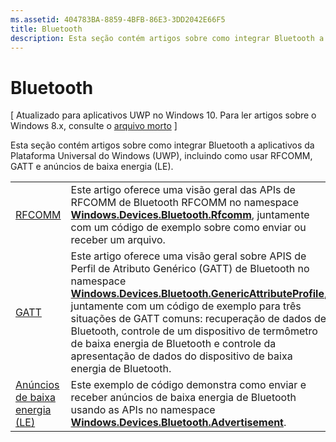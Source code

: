 ```yaml
---
ms.assetid: 404783BA-8859-4BFB-86E3-3DD2042E66F5
title: Bluetooth
description: Esta seção contém artigos sobre como integrar Bluetooth a aplicativos da Plataforma Universal do Windows (UWP), incluindo como usar RFCOMM, GATT e anúncios de baixa energia (LE).
---
```

# Bluetooth

\[ Atualizado para aplicativos UWP no Windows 10. Para ler artigos sobre o Windows 8.x, consulte o [arquivo morto](http://go.microsoft.com/fwlink/p/?linkid=619132) \]

Esta seção contém artigos sobre como integrar Bluetooth a aplicativos da Plataforma Universal do Windows (UWP), incluindo como usar RFCOMM, GATT e anúncios de baixa energia (LE).

|        |                  |
|--------|------------------|
| [RFCOMM](send-or-receive-files-with-rfcomm.md)   | Este artigo oferece uma visão geral das APIs de RFCOMM de Bluetooth RFCOMM no namespace [**Windows.Devices.Bluetooth.Rfcomm**](https://msdn.microsoft.com/library/windows/apps/Dn263529), juntamente com um código de exemplo sobre como enviar ou receber um arquivo. |
| [GATT](gatt-scenarios.md) | Este artigo oferece uma visão geral sobre APIS de Perfil de Atributo Genérico (GATT) de Bluetooth no namespace [**Windows.Devices.Bluetooth.GenericAttributeProfile**](https://msdn.microsoft.com/library/windows/apps/Dn297685), juntamente com um código de exemplo para três situações de GATT comuns: recuperação de dados de Bluetooth, controle de um dispositivo de termômetro de baixa energia de Bluetooth e controle da apresentação de dados do dispositivo de baixa energia de Bluetooth. |
| [Anúncios de baixa energia (LE)](http://go.microsoft.com/fwlink/p/?LinkId=619990) | Este exemplo de código demonstra como enviar e receber anúncios de baixa energia de Bluetooth usando as APIs no namespace [**Windows.Devices.Bluetooth.Advertisement**](https://msdn.microsoft.com/library/windows/apps/Dn894325).  |

 



<!--HONumber=Mar16_HO1-->


